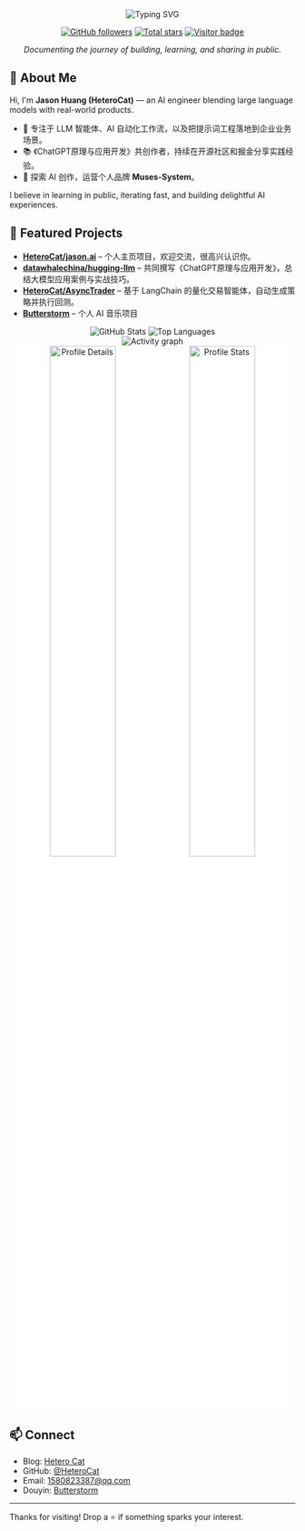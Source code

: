 
<div align="center">
  <img src="https://readme-typing-svg.demolab.com?font=Fira+Code&size=28&duration=3000&pause=800&center=true&vCenter=true&width=620&lines=Hi%2C+I'm+HeteroCat!;Engineer+%7C+Maker+%7C+Learner" alt="Typing SVG" />
  <p>
    <a href="https://github.com/HeteroCat?tab=followers" target="_blank"><img src="https://img.shields.io/github/followers/HeteroCat?label=Followers&style=for-the-badge&color=4C8EDA" alt="GitHub followers" /></a>
    <a href="https://github.com/HeteroCat?tab=stars" target="_blank"><img src="https://img.shields.io/github/stars/HeteroCat?affiliations=OWNER%2CCOLLABORATOR&style=for-the-badge&color=E9967A" alt="Total stars" /></a>
    <a href="https://profile-counter.glitch.me/HeteroCat/count.svg" target="_blank"><img src="https://img.shields.io/badge/dynamic/json?url=https%3A%2F%2Fprofile-counter.glitch.me%2FHeteroCat%2Fcount.json&label=Visitors&query=%24.value&style=for-the-badge&color=7F9CF5" alt="Visitor badge" /></a>
  </p>
  <p><em>Documenting the journey of building, learning, and sharing in public.</em></p>
</div>

## 👋 About Me

Hi, I'm **Jason Huang (HeteroCat)** — an AI engineer blending large language models with real-world products.

- 🧠 专注于 LLM 智能体、AI 自动化工作流，以及把提示词工程落地到企业业务场景。
- 📚 《ChatGPT原理与应用开发》共创作者，持续在开源社区和掘金分享实践经验。
- 🎵 探索 AI 创作，运营个人品牌 **Muses-System**。

I believe in learning in public, iterating fast, and building delightful AI experiences.

## 🚀 Featured Projects

- **[HeteroCat/jason.ai](https://github.com/HeteroCat/jason.ai/blob/main/Hello.py)** – 个人主页项目，欢迎交流，很高兴认识你。
- **[datawhalechina/hugging-llm](https://github.com/datawhalechina/hugging-llm)** – 共同撰写《ChatGPT原理与应用开发》，总结大模型应用案例与实战技巧。
- **[HeteroCat/AsyncTrader](https://github.com/HeteroCat/AsyncTrader)** – 基于 LangChain 的量化交易智能体，自动生成策略并执行回测。
- **[Butterstorm](https://www.douyin.com/user/MS4wLjABAAAAvBkZt534BdaLk_KUZpdWBa3CzGgL-nvlMNZKWHD054U)** – 个人 AI 音乐项目

<div align="center">
  <img src="https://github-readme-stats.vercel.app/api?username=HeteroCat&show_icons=true&bg_color=ffffff&hide_border=true" alt="GitHub Stats" />
  <img src="https://github-readme-stats.vercel.app/api/top-langs/?username=HeteroCat&layout=compact&bg_color=ffffff&hide_border=true" alt="Top Languages" />
</div>

<div align="center">
  <img src="https://github-readme-activity-graph.vercel.app/graph?username=HeteroCat&theme=github&hide_border=true&bg_color=ffffff" alt="Activity graph" />
</div>

<div align="center">
  <img src="https://github-profile-summary-cards.vercel.app/api/cards/profile-details?username=HeteroCat&theme=default" alt="Profile Details" style="display:inline-block; width:48%; max-width:500px; background:#ffffff;" />
  <img src="https://github-profile-summary-cards.vercel.app/api/cards/stats?username=HeteroCat&theme=default" alt="Profile Stats" style="display:inline-block; width:48%; max-width:500px; background:#ffffff;" />
</div>

## 📫 Connect

- Blog: [Hetero Cat](https://juejin.cn/user/2221479480010573)
- GitHub: [@HeteroCat](https://github.com/HeteroCat)
- Email: 1580823387@qq.com
- Douyin: [Butterstorm](https://www.douyin.com/user/MS4wLjABAAAAvBkZt534BdaLk_KUZpdWBa3CzGgL-nvlMNZKWHD054U)

---

Thanks for visiting! Drop a ⭐ if something sparks your interest.

